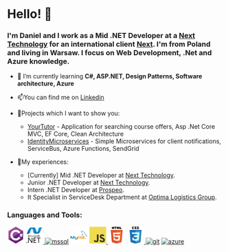 <h1 align="left">Hello! 👋</h1>
<h3 align="left">I'm Daniel and I work as a Mid .NET Developer at a <a href="https://tech.next.pl/">Next Technology</a> for an international client <a href="https://www.next.co.uk">Next</a>. I'm from Poland and living in Warsaw. I focus on Web Development, .Net and Azure knowledge.</h3>


- 🌱 I’m currently learning **C#, ASP.NET, Design Patterns, Software architecture, Azure**

- 📫You can find me on [Linkedin](https://www.linkedin.com/in/daniel-szopa-ba0a77213/)

- 📄Projects which I want to show you:
  -  [YourTutor](https://github.com/DanielSzopa/YourTutor) - Application for searching course offers, Asp .Net Core MVC, EF Core, Clean Architecture 
  -  [IdentityMicroservices](https://github.com/DanielSzopa/IdentityMicroservices) - Simple Microservices for client notifications, ServiceBus, Azure Functions, SendGrid

- 📄My experiences: 
  - [Currently] Mid .NET Developer at [Next Technology](https://tech.next.pl/).
  - Junior .NET Developer at [Next Technology](https://tech.next.pl/).
  - Intern .NET Developer at [Prospeo](https://prospeo.com.pl/).
  - It Specialist in ServiceDesk Department at [Optima Logistics Group](https://www.optimalg.com/).



<p align="left">
</p>

<h3 align="left">Languages and Tools:</h3>
<p align="left"> 
  <a href="https://www.w3schools.com/cs/" target="_blank" rel="noreferrer"> <img src="https://raw.githubusercontent.com/devicons/devicon/master/icons/csharp/csharp-original.svg" alt="csharp" width="40" height="40"/></a> 
  <a href="https://dotnet.microsoft.com/" target="_blank" rel="noreferrer"> 
    <img src="https://raw.githubusercontent.com/devicons/devicon/master/icons/dot-net/dot-net-original-wordmark.svg" alt="dotnet" width="40" height="40"/> </a>
  <a href="https://www.microsoft.com/en-us/sql-server" target="_blank" rel="noreferrer"> <img src="https://www.svgrepo.com/show/303229/microsoft-sql-server-logo.svg" alt="mssql" width="40" height="40"/></a> 
  <a href="https://www.mysql.com/" target="_blank" rel="noreferrer"> <img src="https://raw.githubusercontent.com/devicons/devicon/master/icons/mysql/mysql-original-wordmark.svg" alt="mysql" width="40" height="40"/></a>
  <a href="https://developer.mozilla.org/en-US/docs/Web/JavaScript" target="_blank" rel="noreferrer"> <img src="https://raw.githubusercontent.com/devicons/devicon/master/icons/javascript/javascript-original.svg" alt="javascript" width="40" height="40"/> </a>
  <a href="https://www.w3.org/html/" target="_blank" rel="noreferrer"> <img src="https://raw.githubusercontent.com/devicons/devicon/master/icons/html5/html5-original-wordmark.svg" alt="html5" width="40" height="40"/></a> 
  <a href="https://www.w3schools.com/css/" target="_blank" rel="noreferrer"> <img src="https://raw.githubusercontent.com/devicons/devicon/master/icons/css3/css3-original-wordmark.svg" alt="css3" width="40" height="40"/> </a>
  <a href="https://git-scm.com/" target="_blank" rel="noreferrer"> <img src="https://www.vectorlogo.zone/logos/git-scm/git-scm-icon.svg" alt="git" width="40" height="40"/></a> 
  <a href="https://azure.microsoft.com/en-in/" target="_blank" rel="noreferrer"> <img src="https://www.vectorlogo.zone/logos/microsoft_azure/microsoft_azure-icon.svg" alt="azure" width="40" height="40"/> </a>   
</p>

